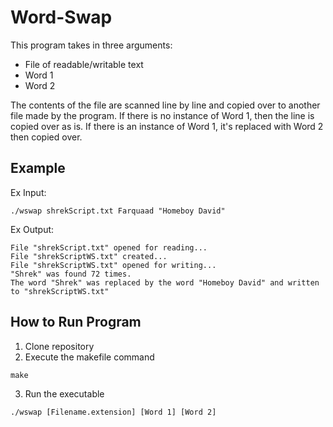 # Word-Swap
This program takes in three arguments:
* File of readable/writable text
* Word 1
* Word 2

The contents of the file are scanned line by line and copied over to another file made by the program. If there is no instance of Word 1, then the line is copied over as is. If there is an instance of Word 1, it's replaced with Word 2 then copied over.

## Example  
Ex Input:
```
./wswap shrekScript.txt Farquaad "Homeboy David"
```
Ex Output:
```
File "shrekScript.txt" opened for reading...
File "shrekScriptWS.txt" created...
File "shrekScriptWS.txt" opened for writing...
"Shrek" was found 72 times.
The word "Shrek" was replaced by the word "Homeboy David" and written to "shrekScriptWS.txt"
```

## How to Run Program
1. Clone repository
2. Execute the makefile command
```
make
```
3. Run the executable
```
./wswap [Filename.extension] [Word 1] [Word 2]
```
